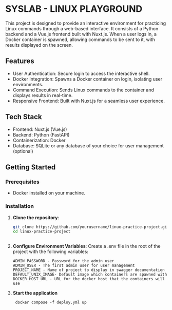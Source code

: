 # SYSLAB - LINUX PLAYGROUND
This project is designed to provide an interactive environment for practicing Linux commands through a web-based interface. It consists of a Python backend and a Vue.js frontend built with Nuxt.js. When a user logs in, a Docker container is spawned, allowing commands to be sent to it, with results displayed on the screen.

## Features
- User Authentication: Secure login to access the interactive shell.
- Docker Integration: Spawns a Docker container on login, isolating user environments.
- Command Execution: Sends Linux commands to the container and displays results in real-time.
- Responsive Frontend: Built with Nuxt.js for a seamless user experience.
  
## Tech Stack
- Frontend: Nuxt.js (Vue.js)
- Backend: Python (FastAPI)
- Containerization: Docker
- Database: SQLite or any database of your choice for user management (optional)

## Getting Started

### Prerequisites
- Docker installed on your machine.

### Installation 
1. **Clone the repository**:

   ```bash
   git clone https://github.com/yourusername/linux-practice-project.git
   cd linux-practice-project
      
2. **Configure Environment Variables**:
   Create a .env file in the root of the project with the following variables:
     
     ```
    ADMIN_PASSWORD - Password for the admin user
    ADMIN_USER - The first admin user for user management
    PROJECT_NAME - Name of project to display in swagger documentation
    DEFAULT_UNIX_IMAGE- Default image which containers are spawned with
    DOCKER_HOST_URL - URL for the docker host that the containers will use

    ```

3. **Start the application**
   ```
    docker compose -f deploy.yml up
   ```
